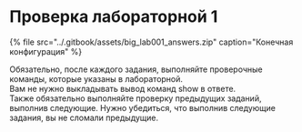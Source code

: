 # Проверка лабораторной 1

{% file src="../.gitbook/assets/big\_lab001\_answers.zip" caption="Конечная конфигурация" %}

Обязательно, после каждого задания, выполняйте проверочные команды, которые указаны в лабораторной.  
Вам не нужно выкладывать вывод команд show в ответе.  
Также обязательно выполняйте проверку предыдущих заданий, выполнив следующие. Нужно убедиться, что выполнив следующие задания, вы не сломали предыдущие.  
  


